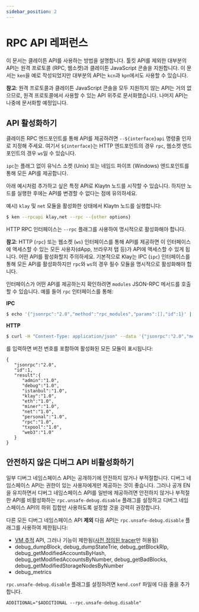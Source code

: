```yaml
---
sidebar_position: 2
---
```


# RPC API 레퍼런스

이 문서는 클레이튼 API를 사용하는 방법을 설명합니다. 툴킷 API를 제외한 대부분의 API는 원격 프로토콜 \(RPC, 웹소켓\)과 클레이튼 JavaScript 콘솔을 지원합니다. 이 문서는 `ken`을 예로 작성되었지만 대부분의 API는 `kcn`과 `kpn`에서도 사용할 수 있습니다.

**참고**: 원격 프로토콜과 클레이튼 JavaScript 콘솔을 모두 지원하지 않는 API는 거의 없으므로, 원격 프로토콜에서 사용할 수 있는 API 위주로 문서화했습니다. 나머지 API는 나중에 문서화할 예정입니다.

## API 활성화하기 <a id="enabling-apis"></a>

클레이튼 RPC 엔드포인트를 통해 API를 제공하려면 `--${interface}api` 명령줄 인자로 지정해 주세요. 여기서 `${interface}`는 HTTP 엔드포인트의 경우 `rpc`, 웹소켓 엔드포인트의 경우 `ws`일 수 있습니다.

`ipc`는 플래그 없이 유닉스 소켓 \(Unix\) 또는 네임드 파이프 \(Windows\) 엔드포인트를 통해 모든 API를 제공합니다.

아래 예시처럼 추가하고 싶은 특정 API로 Klaytn 노드를 시작할 수 있습니다. 하지만 노드를 실행한 후에는 API를 변경할 수 없다는 점에 유의하세요.

예시\) `klay` 및 `net` 모듈을 활성화한 상태에서 Klaytn 노드를 실행합니다:

```bash
$ ken --rpcapi klay,net --rpc --{other options}
```

HTTP RPC 인터페이스는 `--rpc` 플래그를 사용하여 명시적으로 활성화해야 합니다.

**참고**: HTTP \(`rpc`\) 또는 웹소켓 \(`ws`\) 인터페이스를 통해 API를 제공하면 이 인터페이스에 액세스할 수 있는 모든 사용자(dApp, 브라우저 탭 등)가 API에 액세스할 수 있게 됩니다. 어떤 API를 활성화할지 주의하세요. 기본적으로 Klay는 IPC \(`ipc`\) 인터페이스를 통해 모든 API를 활성화하지만 `rpc`와 `ws`의 경우 필수 모듈을 명시적으로 활성화해야 합니다.

인터페이스가 어떤 API를 제공하는지 확인하려면 `modules` JSON-RPC 메서드를 호출할 수 있습니다. 예를 들어 `rpc` 인터페이스를 통해:

**IPC**

```bash
$ echo '{"jsonrpc":"2.0","method":"rpc_modules","params":[],"id":1}' | nc -U klay.ipc
```

**HTTP**

```bash
$ curl -H "Content-Type: application/json" --data '{"jsonrpc":"2.0","method":"rpc_modules","params":[],"id":1}' https://public-en-baobab.klaytn.net
```

를 입력하면 버전 번호를 포함하여 활성화된 모든 모듈이 표시됩니다:

```text
{
   "jsonrpc":"2.0",
   "id":1,
   "result":{
      "admin":"1.0",
      "debug":"1.0",
      "istanbul":"1.0",
      "klay":"1.0",
      "eth":"1.0",
      "miner":"1.0",
      "net":"1.0",
      "personal":"1.0",
      "rpc":"1.0",
      "txpool":"1.0",
      "web3":"1.0"
   }
}
```

## 안전하지 않은 디버그 API 비활성화하기 <a id="disabling-unsafe-debug-apis"></a>

일부 디버그 네임스페이스 API는 공개하기에 안전하지 않거나 부적절합니다.
디버그 네임스페이스 API는 권한이 있는 사용자에게만 제공하는 것이 좋습니다.
그러나 공개 EN을 유지하면서 디버그 네임스페이스 API를 일반에 제공하려면
안전하지 않거나 부적절한 API를 비활성화하는 `rpc.unsafe-debug.disable` 플래그를 설정하고 디버그 네임스페이스 API의 하위 집합만 사용하도록 설정할 것을 강력히 권장합니다.

다른 모든 디버그 네임스페이스 API **제외** 다음 API는 `rpc.unsafe-debug.disable` 플래그를 사용하여 제한됩니다:

- [VM 추적](./debug/tracing.md) API, 그러나 기능이 제한됨([사전 정의된 tracer](./debug/tracing.md#tracing-options)만 허용됨)
- debug_dumpBlock, debug_dumpStateTrie, debug_getBlockRlp, debug_getModifiedAccountsByHash, debug_getModifiedAccountsByNumber, debug_getBadBlocks, debug_getModifiedStorageNodesByNumber
- debug_metrics

`rpc.unsafe-debug.disable` 플래그를 설정하려면 `kend.conf` 파일에 다음 줄을 추가합니다.

```
ADDITIONAL="$ADDITIONAL --rpc.unsafe-debug.disable"
```
